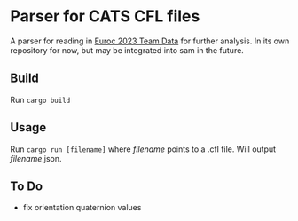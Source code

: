 # Parser for CATS CFL files

A parser for reading in [Euroc 2023 Team Data](https://github.com/catsystems/euroc23-team-data) for further analysis.
In its own repository for now, but may be integrated into sam in the future.

## Build

Run `cargo build`

## Usage

Run `cargo run [filename]` where *filename* points to a .cfl file. Will output *filename*.json.

## To Do

- fix orientation quaternion values
